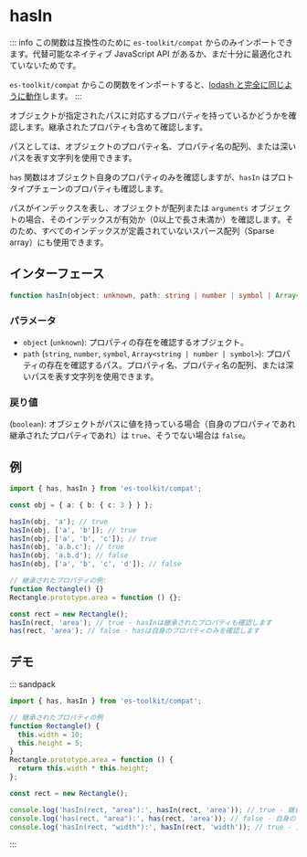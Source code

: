 # hasIn

::: info
この関数は互換性のために `es-toolkit/compat` からのみインポートできます。代替可能なネイティブ JavaScript API があるか、まだ十分に最適化されていないためです。

`es-toolkit/compat` からこの関数をインポートすると、[lodash と完全に同じように動作](../../../compatibility.md)します。
:::

オブジェクトが指定されたパスに対応するプロパティを持っているかどうかを確認します。継承されたプロパティも含めて確認します。

パスとしては、オブジェクトのプロパティ名、プロパティ名の配列、または深いパスを表す文字列を使用できます。

`has` 関数はオブジェクト自身のプロパティのみを確認しますが、`hasIn` はプロトタイプチェーンのプロパティも確認します。

パスがインデックスを表し、オブジェクトが配列または `arguments` オブジェクトの場合、そのインデックスが有効か（0以上で長さ未満か）を確認します。そのため、すべてのインデックスが定義されていないスパース配列（Sparse array）にも使用できます。

## インターフェース

```typescript
function hasIn(object: unknown, path: string | number | symbol | Array<string | number | symbol>): boolean;
```

### パラメータ

- `object` (`unknown`): プロパティの存在を確認するオブジェクト。
- `path` (`string`, `number`, `symbol`, `Array<string | number | symbol>`): プロパティの存在を確認するパス。プロパティ名、プロパティ名の配列、または深いパスを表す文字列を使用できます。

### 戻り値

(`boolean`): オブジェクトがパスに値を持っている場合（自身のプロパティであれ継承されたプロパティであれ）は `true`、そうでない場合は `false`。

## 例

```typescript
import { has, hasIn } from 'es-toolkit/compat';

const obj = { a: { b: { c: 3 } } };

hasIn(obj, 'a'); // true
hasIn(obj, ['a', 'b']); // true
hasIn(obj, ['a', 'b', 'c']); // true
hasIn(obj, 'a.b.c'); // true
hasIn(obj, 'a.b.d'); // false
hasIn(obj, ['a', 'b', 'c', 'd']); // false

// 継承されたプロパティの例:
function Rectangle() {}
Rectangle.prototype.area = function () {};

const rect = new Rectangle();
hasIn(rect, 'area'); // true - hasInは継承されたプロパティも確認します
has(rect, 'area'); // false - hasは自身のプロパティのみを確認します
```

## デモ

::: sandpack

```ts index.ts
import { has, hasIn } from 'es-toolkit/compat';

// 継承されたプロパティの例
function Rectangle() {
  this.width = 10;
  this.height = 5;
}
Rectangle.prototype.area = function () {
  return this.width * this.height;
};

const rect = new Rectangle();

console.log('hasIn(rect, "area"):', hasIn(rect, 'area')); // true - 継承されたプロパティも確認します
console.log('has(rect, "area"):', has(rect, 'area')); // false - 自身のプロパティのみを確認します
console.log('hasIn(rect, "width"):', hasIn(rect, 'width')); // true - 自身のプロパティ
```

:::
